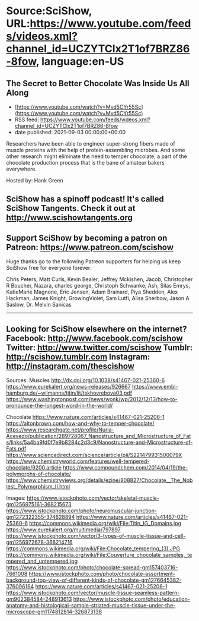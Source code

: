 # Source:SciShow, URL:https://www.youtube.com/feeds/videos.xml?channel_id=UCZYTClx2T1of7BRZ86-8fow, language:en-US

## The Secret to Better Chocolate Was Inside Us All Along
 - [https://www.youtube.com/watch?v=Mvd5CYr55Sc](https://www.youtube.com/watch?v=Mvd5CYr55Sc)
 - RSS feed: https://www.youtube.com/feeds/videos.xml?channel_id=UCZYTClx2T1of7BRZ86-8fow
 - date published: 2021-09-03 00:00:00+00:00

Researchers have been able to engineer super-strong fibers made of muscle proteins with the help of protein-assembling microbes. And some other research might eliminate the need to temper chocolate, a part of the chocolate production process that is the bane of amateur bakers everywhere.

Hosted by: Hank Green

SciShow has a spinoff podcast! It's called SciShow Tangents. Check it out at http://www.scishowtangents.org
----------
Support SciShow by becoming a patron on Patreon: https://www.patreon.com/scishow
----------
Huge thanks go to the following Patreon supporters for helping us keep SciShow free for everyone forever:

Chris Peters, Matt Curls, Kevin Bealer, Jeffrey Mckishen, Jacob, Christopher R Boucher, Nazara, charles george, Christoph Schwanke, Ash, Silas Emrys, KatieMarie Magnone, Eric Jensen, Adam Brainard, Piya Shedden, Alex Hackman, James Knight, GrowingViolet, Sam Lutfi, Alisa Sherbow, Jason A Saslow, Dr. Melvin Sanicas

----------
Looking for SciShow elsewhere on the internet?
Facebook: http://www.facebook.com/scishow
Twitter: http://www.twitter.com/scishow
Tumblr: http://scishow.tumblr.com
Instagram: http://instagram.com/thescishow
----------
Sources:
Muscles
http://dx.doi.org/10.1038/s41467-021-25360-6
https://www.eurekalert.org/news-releases/926667 
https://www.embl-hamburg.de/~wilmanns/titin/lit/tskhovrebova03.pdf
https://www.washingtonpost.com/news/wonk/wp/2012/12/13/how-to-pronounce-the-longest-word-in-the-world/

Chocolate
https://www.nature.com/articles/s41467-021-25206-1
https://altonbrown.com/how-and-why-to-temper-chocolate/
https://www.researchgate.net/profile/Nuria-Acevedo/publication/289728067_Nanostructure_and_Microstructure_of_Fats/links/5a4ba9fd0f7e9b8284c2d3c9/Nanostructure-and-Microstructure-of-Fats.pdf
https://www.sciencedirect.com/science/article/pii/S221479931500079X 
https://www.chemistryworld.com/features/well-tempered-chocolate/9200.article 
https://www.compoundchem.com/2014/04/19/the-polymorphs-of-chocolate/ 
https://www.chemistryviews.org/details/ezine/808827/Chocolate__The_Noblest_Polymorphism_II.html
 
Images:
https://www.istockphoto.com/vector/skeletal-muscle-gm1256975161-368215673
https://www.istockphoto.com/photo/neuromuscular-junction-gm1272322355-374628894
https://www.nature.com/articles/s41467-021-25360-6
https://commons.wikimedia.org/wiki/File:Titin_IG_Domains.jpg
https://www.eurekalert.org/multimedia/797897
https://www.istockphoto.com/vector/3-types-of-muscle-tissue-and-cell-gm1256972678-368214716
https://commons.wikimedia.org/wiki/File:Chocolate_tempering_(3).JPG
https://commons.wikimedia.org/wiki/File:Couverture_chocolate_samples,_tempered_and_untempered.jpg
https://www.istockphoto.com/photo/chocolate-spread-gm157403716-7661008
https://www.istockphoto.com/photo/chocolate-assortment-background-top-view-of-different-kinds-of-chocolate-gm1276645382-376096164
https://www.nature.com/articles/s41467-021-25206-1
https://www.istockphoto.com/vector/muscle-tissue-seamless-pattern-gm902384584-248913613
https://www.istockphoto.com/photo/education-anatomy-and-histological-sample-striated-muscle-tissue-under-the-microscope-gm1174812814-326873138

